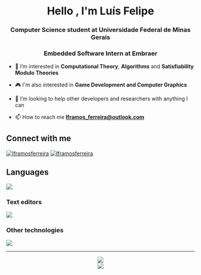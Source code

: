 <h1 align="center">Hello , I'm Luís Felipe</h1>
<h3 align="center">Computer Science student at Universidade Federal de Minas Gerais</h3>
<h3 align="center">Embedded Software Intern at Embraer</h3>

- 🔭 I’m interested in **Computational Theory**, **Algorithms** and **Satisfiability Modulo Theories**

- 🎮 I'm also interested in **Game Development and Computer Graphics**

- 🤝 I’m looking to help other developers and researchers with anything I can

- 📫 How to reach me **lframos_ferreira@outlook.com**

## Connect with me

<a href="https://www.linkedin.com/in/lu%C3%ADs-felipe-ramos-ferreira-7aaa00209/" target="blank"><img align="center" src="https://img.shields.io/badge/LinkedIn-0077B5?style=for-the-badge&logo=linkedin&logoColor=white" alt="lframosferreira"  /></a>
<a href="https://stackoverflow.com/users/21159869/lframos" target="blank"><img align="center" src="https://img.shields.io/badge/Stack_Overflow-FE7A16?style=for-the-badge&logo=stack-overflow&logoColor=whit" alt="lframosferreira" /></a>

## Languages

![](https://skillicons.dev/icons?i=python,c,cpp,js,ts,rust,bash,julia)

### Text editors

![](https://skillicons.dev/icons?i=neovim,vscode,nano)

### Other technologies

![](https://skillicons.dev/icons?i=linux,docker,git,github,githubactions,nodejs,mysql,postman,latex,md)

---

<p align="center">
  <img src="https://github-readme-stats.vercel.app/api?username=lframosferreira&show_icons=true&theme=dark" />
  <br>
  <img src="https://github-readme-stats.vercel.app/api/top-langs/?username=lframosferreira&theme=dark&hide=jupyter%20notebook,tex,standard%20ml&layout=compact" />
</p>
